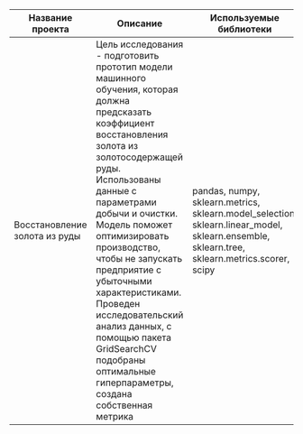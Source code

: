 **Название проекта** | **Описание** | **Используемые библиотеки**
------------ | ------------- | ------------- 
Восстановление золота из руды|Цель исследования - подготовить прототип модели машинного обучения, которая должна предсказать коэффициент восстановления золота из золотосодержащей руды. Использованы данные с параметрами добычи и очистки. Модель поможет оптимизировать производство, чтобы не запускать предприятие с убыточными характеристиками. Проведен исследовательский анализ данных, с помощью пакета GridSearchCV подобраны оптимальные гиперпараметры, создана собственная метрика| pandas, numpy, sklearn.metrics, sklearn.model_selection, sklearn.linear_model, sklearn.ensemble, sklearn.tree, sklearn.metrics.scorer, scipy
